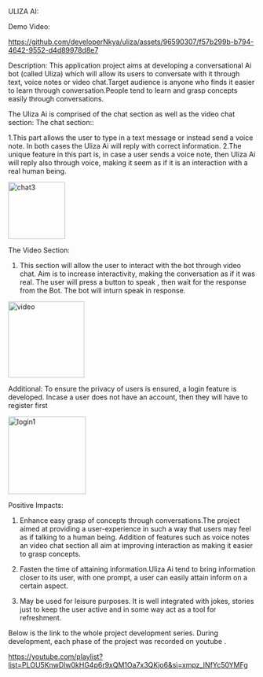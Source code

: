 ULIZA AI:

Demo Video:


https://github.com/developerNkya/uliza/assets/96590307/f57b299b-b794-4642-9552-d4d89978d8e7


Description:
This application project aims at developing a conversational Ai bot (called Uliza) which will allow its users to conversate with it through text, voice notes or video chat.Target audience is anyone who finds it easier to learn through conversation.People tend to learn and grasp concepts easily through conversations.

The Uliza Ai is comprised of the chat section as well as the video chat section:
The chat section::

1.This part allows the user to type in a text message or instead  send a voice note. In both cases the Uliza Ai will reply with correct information.
2.The unique feature in this part is, in case a user sends a voice note, then Uliza Ai will reply also through voice, making it seem as if it is an interaction with a real human being.

<img width="116" alt="chat3" src="https://github.com/developerNkya/uliza/assets/96590307/bd5b07dd-9ac3-4fa5-8984-d764e1e05127">




The Video Section:
1. This section will allow the user to interact with the bot through video chat. Aim is to increase interactivity, making the conversation as if it was real. The user will press a button to speak , then wait for the response from the Bot. The bot will inturn speak in response.

<img width="155" alt="video" src="https://github.com/developerNkya/uliza/assets/96590307/fe8c605b-0164-4ee4-bf49-46e62546a7bb">



Additional:
To ensure the privacy of users is ensured, a login feature is developed. Incase a user does not have an account, then they will have to register first

<img width="158" alt="login1" src="https://github.com/developerNkya/uliza/assets/96590307/f1d2ed5b-a524-4409-a975-8e248408ce02">



Positive Impacts: 
1.  Enhance easy grasp of concepts through conversations.The project aimed at providing a user-experience in such a way that users may feel as if talking to a human being. Addition of features such as voice notes an video chat section all aim at improving interaction as making it easier to grasp concepts.

2. Fasten the time of attaining information.Uliza Ai tend to bring information closer to its user, with one prompt, a user can easily attain inform on a certain aspect.

3. May be used for leisure purposes. It is well integrated with jokes, stories just to keep the user active and in some way act as a tool for refreshment.

   

Below is the link to the whole project development series. During development, each phase of the project was recorded on youtube .

https://youtube.com/playlist?list=PLOU5KnwDlw0kHG4p6r9xQM1Oa7x3QKjo6&si=xmpz_INfYc50YMFg

